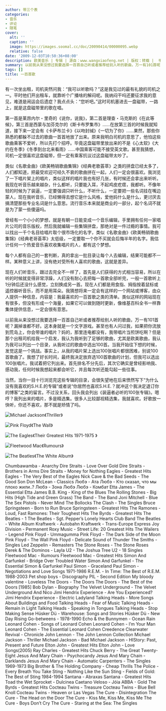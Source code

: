```yaml
---
author: 带三个表
categories:
- 音乐
- 评论
- 随笔
cover:
  alt: ''
  caption: ''
  image: https://images.soomal.cc/doc/20090414/00000095.webp
  relative: false
date: '2009-12-03T10:50:36+08:00'
description: 欧美音乐 | 专辑 | 源自：www.wangxiaofeng.net | 版权：转载 |  平均/总评分：09.71/68
summary: 以前我从来没想过我要选择一百首自己听或者推荐给别人听的歌曲，万一有101首呢？漏掉谁都不好。这本身就是一个文字游戏。甚至也有人问过我，如果把你流放到荒岛上，你会带谁的唱片？妈的，那里连电都没有，我带唱片当煎饼吃啊？但是那个出租司机给我一个启发，我认为我听到了足够的歌曲，尤其是欧美歌曲，我认为我可以列出一个目录，从我听过的歌曲中选出100首。
tags: []
title: 一百首歌
---
```


有一次坐出租，司机突然问我：“我可以听歌吗？”这是我见过的最有礼貌的司机之一。平时他们开出租车，就靠听个广播啥的解闷呢。我纳闷干吗还要征求我的意见，难道是闹运会后遗症？我点点头：“您听吧。”这时司机塞进去一盘磁带，一路上，就是这盘磁带里的歌在唱。



第一首是莱昂内尔・里奇的《说你，说我》，第二首是理查・马克斯的《在此等候》，第三首是西蒙与加芬克尔的《斯卡布罗集市》……在放第三首的时候我就知道，接下来一定会有《卡萨布兰卡》《以吻封缄》《一切为了你》……果然，那些你熟悉的都躲不过去的歌曲一首首地放了出来。原来我明白司机的意思了，他怕这些歌曲乘客不爱听，所以先打个招呼。毕竟这盘磁带里放出来的不是《心太软》《大约在冬季》《冬季到台北来看雨》……中国乘客可能不接受英文歌。甚至我猜想，司机一定很喜欢这盘磁带，但一定有乘客抗议过这盘磁带太吵了。



类似《名歌金曲》《欧美畅销歌曲集锦》《经典老歌荟萃》之类的拼盘已经太多了，人们都知道，把最受欢迎可经久不衰的歌曲拼在一起，人们一定会很喜欢。我浏览了一下唱片架上的唱片，类似这样的唱片我也有好几张，有时候还会拿出来听听。我现在听音乐越来越杂，什么都听，只要能入耳，不起鸡皮疙瘩，我都听。不像年轻的时候为了装逼，一定要强调只听什么，不听什么，一定要把一些名词挂在嘴边蒙人，现在我听音乐，已经懒得去想它是什么风格，爱他妈什么是什么，更讨厌去搞清楚那些专业名词是什么意思。流行音乐本来就是商业的一部分，起个名词不就是为了蒙一些傻逼吗。



曾经有一个小小的梦想，就是有朝一日能变成一个音乐编辑，手里拥有任何一家唱片公司的音乐版权，然后我就编辑一些集锦拼盘，那绝对是一件过瘾的事情。我可以找出一千个名目给唱片取个很市场化的名字，类似《名歌金曲》《欧美畅销歌曲集锦》《经典老哥荟萃》太低级，一定要取一个你不买就会后悔半年的名字。我估计任何一个热爱音乐喜欢收集唱片的人，都有这个梦想。



每个人都有自己的一套判断，真的拿出一批目录让每个人去编辑，结果可能都不一样。某种意义上讲，没有绝对受所有人喜欢的歌曲，这就是差异。



现在人们听音乐，跟过去完全不一样了，首先是人们获得的方式相当容易，所以在听的时候就变得非常浮躁，人们没有耐心去把每一首歌全部听完，一般一首歌听上1分钟后还没什么感觉，立刻换成另一首。现在人们都是用食指、拇指按着鼠标或遥控器听音乐，而不是用耳朵。我猜想将来一定会有这样的一个网站或博客，由众人提供一种信息，内容是：我最喜欢的一百首歌之类的清单。类似这样的网站现在有很多，但没有形成一个海量，如果它可以做到随时更新，像维基百科全书一样靠集体提供信息，一定会很有意思。



以前我从来没想过我要选择一百首自己听或者推荐给别人听的歌曲，万一有101首呢？漏掉谁都不好。这本身就是一个文字游戏。甚至也有人问过我，如果把你流放到荒岛上，你会带谁的唱片？妈的，那里连电都没有，我带唱片当煎饼吃啊？但是那个出租司机给我一个启发，我认为我听到了足够的歌曲，尤其是欧美歌曲，我认为我可以列出一个目录，从我听过的歌曲中选出100首。当我开始往下想的时候，发觉这是一个挑战。事实上，从我的唱片架上选出100张唱片都很困难，别说100首歌曲了。我想了好长时间，最终我决定放弃选100首歌曲的计划，但我可以选出100张唱片。我试着把它列出来。首先排名不分先后，其次它确实是曾经影响我、感动我，任何时候我想起来都会听它，并且每次听还能勾起一些往事。



当然，当你一目十行浏览完这些专辑的目录，会很失望地在后来愤然写下“为什么没有我喜欢的S.H.E.的专辑”或者说“你居然也喜欢S.H.E.？就冲这个我决定退订你的博客”之类的留言。不过没关系，回头我会列出《装逼者必听的100张专辑》。嗯哼？我列出来的唱片，多是精选集。很多人比较鄙视精选集，我就喜欢。好歌放一快听，你还不喜欢，那不就是矫情了吗。



![Michael Jackson《Thriller》](https://images.soomal.cc/doc/20090414/00000094.webp)



![Pink Floyd《The Wall》](https://images.soomal.cc/doc/20090414/00000095.webp)



![The Eagles《Their Greatest Hits 1971-1975 》](https://images.soomal.cc/doc/20090414/00000093.webp)



![Fleetwood Mac《Rumours》](https://images.soomal.cc/doc/20090414/00000098.webp)



![The Beatles《The White Album》](https://images.soomal.cc/doc/20090414/00000099.webp)







Chumbawamba - Anarchy
Dire Straits - Love Over Gold
Dire Straits - Brothers in Arms
Dire Straits - Money for Nothing
Eagles - Greatest Hits
Eagles - The Very Best of the Eagles
Nick Cave & the Bad Seeds - The Good Son
Don McLean - Classics
Любэ - Ата
Любэ - Кто сказал, что мы плохо жили..?
Любэ - Зона Любэ
Любэ - Комбат
Etta James - The Essential Etta James
B.B. King - King of the Blues
The Rolling Stones - Big Hits (High Tide and Green Grass)
The Band - The Band
Joni Mitchell - Blue
The Sex Pistols - Never Mind The Bollocks
The Clash - The Singles
Bruce Springsteen - Born to Run
Bruce Springsteen - Greatest Hits
The Ramones - Loud, Fast Ramones: Their Toughest Hits
The Byrds - Greatest Hits
The Beatles - 1
The Beatles - Sgt. Pepper’s Lonely Hearts Club Band
The Beatles - White Album
Kraftwerk - Autobahn
Kraftwerk - Trans-Europe Express
Joy Division - Permanent
Roxy Music - Street Life: 20 Greatest Hits
The Wailers - Legend
Pink Floyd - Ummagumma
Pink Floyd - The Dark Side of the Moon
Pink Floyd - The Wall
Pink Floyd - Delicate Sound of Thunder
The Smiths - Singles
Led Zeppelin - Remasters
The Stone Roses - The Stone Roses
Derek & The Dominos - Layla
U2 - The Joshua Tree
U2 - 18 Singles
Fleetwood Mac - Rumours
Fleetwood Mac - Greatest Hits
Simon And Garfunkel - Bridge Over Troubled Water
Simon And Garfunkel - The Essential Simon & Garfunkel
Paul Simon - Graceland
Paul Simon - Negotiations and Love Songs 1971-1986
R.E.M. - In Time: The Best of R.E.M. 1988-2003
Pet shop boys - Discography
PIL - Second Edition
My bloody valentine - Loveless
The Doors - The Doors
The Doors - The Best of the Doors [1985]
Bob Dylan - Biography
The Velvet Underground - The Velvet Underground And Nico
Jimi Hendrix Experience - Are You Experienced?
Jimi Hendrix Experience - Electric Ladyland
Talking Heads - More Songs About Buildings and Food
Talking Heads - Fear of Music
Talking Heads - Remain in Light
Talking Heads - Speaking in Tongues
Talking Heads - Stop Making Sense
Hüsker Dü - Warehouse: Songs and Stories
Hüsker Dü - New Day Rising
Go-betweens - 1978-1990
Echo & the Bunnymen - Ocean Rain
Leonard Cohen - Songs of Leonard Cohen
Leonard Cohen - I’m Your Man
Leonard Cohen - The Essential Leonard Cohen
Creedence Clearwater Revival - Chronicle
John Lennon - The John Lennon Collection
Michael Jackson - Thriller
Michael Jackson - Bad
Michael Jackson - HIStory: Past, Present and Future
Elton John - Greatest Hits
Elton John - Love Songs(2005)
Ray Charles - Greatest Hits
Chuck Berry - The Great Twenty-Eight
Jesus And Mary Chain - Psychocandy
Jesus And Mary Chain - Darklands
Jesus And Mary Chain - Automatic
Carpenters - The Singles 1969-1973
Big Brother & The Holding Company - Cheap Thrills
The Police - Every Breath You Take
Sting - Nothing Like the Sun
Sting - Fields of Gold: The Best of Sting 1984-1994
Santana - Abraxas
Santana - Greatest Hits
Toad the Wet Sprocket - Dulcinea
Caetano Veloso - Jóia
ABBA - Gold
The Byrds - Greatest Hits
Cocteau Twins - Treasure
Cocteau Twins - Blue Bell Knoll
Cocteau Twins - Heaven or Las Vegas
The Cure - Disintegration
The Cure - The Head on the Door
The Cure - Kiss Me, Kiss Me, Kiss Me
The Cure - Boys Don’t Cry
The Cure - Staring at the Sea: The Singles